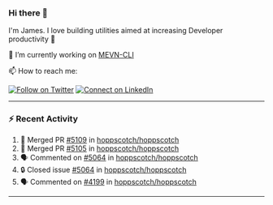 ### Hi there 👋

I'm James. I love building utilities aimed at increasing Developer productivity :raised_hands: 

🔭 I’m currently working on [MEVN-CLI](https://github.com/madlabsinc/mevn-cli)

📫 How to reach me:

[![Follow on Twitter](https://img.shields.io/badge/--twitter?label=Twitter&logo=Twitter&style=social)](https://twitter.com/james_madhacks) [![Connect on LinkedIn](https://img.shields.io/badge/--linkedin?label=LinkedIn&logo=LinkedIn&style=social)](https://www.linkedin.com/in/jamesgeorge007)

---

### :zap: Recent Activity

<!--START_SECTION:activity-->
1. 🎉 Merged PR [#5109](https://github.com/hoppscotch/hoppscotch/pull/5109) in [hoppscotch/hoppscotch](https://github.com/hoppscotch/hoppscotch)
2. 🎉 Merged PR [#5105](https://github.com/hoppscotch/hoppscotch/pull/5105) in [hoppscotch/hoppscotch](https://github.com/hoppscotch/hoppscotch)
3. 🗣 Commented on [#5064](https://github.com/hoppscotch/hoppscotch/issues/5064#issuecomment-2918618194) in [hoppscotch/hoppscotch](https://github.com/hoppscotch/hoppscotch)
4. 🔒 Closed issue [#5064](https://github.com/hoppscotch/hoppscotch/issues/5064) in [hoppscotch/hoppscotch](https://github.com/hoppscotch/hoppscotch)
5. 🗣 Commented on [#4199](https://github.com/hoppscotch/hoppscotch/issues/4199#issuecomment-2918615470) in [hoppscotch/hoppscotch](https://github.com/hoppscotch/hoppscotch)
<!--END_SECTION:activity-->

---

<!--
**jamesgeorge007/jamesgeorge007** is a ✨ _special_ ✨ repository because its `README.md` (this file) appears on your GitHub profile.

Here are some ideas to get you started:

- 🌱 I’m currently learning ...
- 👯 I’m looking to collaborate on ...
- 🤔 I’m looking for help with ...
- 💬 Ask me about ...
- 😄 Pronouns: ...
- ⚡ Fun fact: ...
-->

